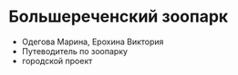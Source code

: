 Большереченский зоопарк
======
- Одегова Марина, Ерохина Виктория
- Путеводитель по зоопарку
- городской проект